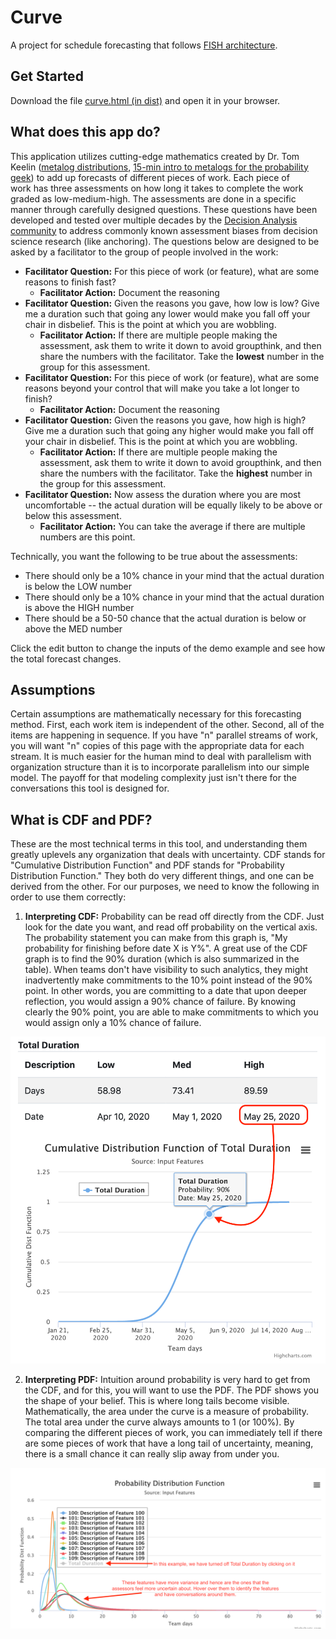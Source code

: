 # Curve
A project for schedule forecasting that follows [FISH architecture](https://github.com/behappyrightnow/DA-Tools).

## Get Started
Download the file [curve.html (in dist)](https://github.com/behappyrightnow/DA-Tools/blob/master/Curve/dist/curve.html) and open it in your browser. 

## What does this app do?
This application utilizes cutting-edge mathematics created by Dr. Tom Keelin ([metalog distributions](http://metalogdistributions.com/), [15-min intro to metalogs for the probability geek](https://www.youtube.com/watch?v=6NT7Y-IFfoQ&list=PL2wNjYYUmtqkmZQ_MmpHC1dGPC630Q85X&index=5)) to add up forecasts of different pieces of work. Each piece of work has three assessments on how long it takes to complete the work graded as low-medium-high. The assessments are done in a specific manner through carefully designed questions. These questions have been developed and tested over multiple decades by the [Decision Analysis community](http://decisionprofessionals.com) to address commonly known assessment biases from decision science research (like anchoring). The questions below are designed to be asked by a facilitator to the group of people involved in the work:
 * **Facilitator Question:** For this piece of work (or feature), what are some reasons to finish fast?
   * **Facilitator Action:** Document the reasoning 
 * **Facilitator Question:** Given the reasons you gave, how low is low? Give me a duration such that going any lower would make you fall off your chair in disbelief. This is the point at which you are wobbling.
   * **Facilitator Action:** If there are multiple people making the assessment, ask them to write it down to avoid groupthink, and then share the numbers with the facilitator. Take the **lowest** number in the group for this assessment.
 * **Facilitator Question:** For this piece of work (or feature), what are some reasons beyond your control that will make you take a lot longer to finish?
   * **Facilitator Action:** Document the reasoning 
 * **Facilitator Question:** Given the reasons you gave, how high is high? Give me a duration such that going any higher would make you fall off your chair in disbelief. This is the point at which you are wobbling.
   * **Facilitator Action:** If there are multiple people making the assessment, ask them to write it down to avoid groupthink, and then share the numbers with the facilitator. Take the **highest** number in the group for this assessment.
 * **Facilitator Question:** Now assess the duration where you are most uncomfortable -- the actual duration will be equally likely to be above or below this assessment.
   * **Facilitator Action:** You can take the average if there are multiple numbers are this point.
  
Technically, you want the following to be true about the assessments:
  * There should only be a 10% chance in your mind that the actual duration is below the LOW number
  * There should only be a 10% chance in your mind that the actual duration is above the HIGH number
  * There should be a 50-50 chance that the actual duration is below or above the MED number
  
Click the edit button to change the inputs of the demo example and see how the total forecast changes.

## Assumptions
Certain assumptions are mathematically necessary for this forecasting method. First, each work item is independent of the other. Second, all of the items are happening in sequence. If you have "n" parallel streams of work, you will want "n" copies of this page with the appropriate data for each stream. It is much easier for the human mind to deal with parallelism with organization structure than it is to incorporate parallelism into our simple model. The payoff for that modeling complexity just isn't there for the conversations this tool is designed for.

## What is CDF and PDF?
These are the most technical terms in this tool, and understanding them greatly uplevels any organization that deals with uncertainty. CDF stands for "Cumulative Distribution Function" and PDF stands for "Probability Distribution Function." They both do very different things, and one can be derived from the other. For our purposes, we need to know the following in order to use them correctly:
 1. **Interpreting CDF:** Probability can be read off directly from the CDF. Just look for the date you want, and read off probability on the vertical axis. The probability statement you can make from this graph is, "My probability for finishing before date X is Y%". A great use of the CDF graph is to find the 90% duration (which is also summarized in the table). When teams don't have visibility to such analytics, they might inadvertently make commitments to the 10% point instead of the 90% point. In other words, you are committing to a date that upon deeper reflection, you would assign a 90% chance of failure. By knowing clearly the 90% point, you are able to make commitments to which you would assign only a 10% chance of failure.
 
 ![Total Duration CDF Example][DurationExample]

[DurationExample]: https://github.com/behappyrightnow/DA-Tools/blob/master/Curve/img/ninetyPercentPoint.png "Total Duration CDF Example"
 
 2. **Interpreting PDF:** Intuition around probability is very hard to get from the CDF, and for this, you will want to use the PDF. The PDF shows you the shape of your belief. This is where long tails become visible. Mathematically, the area under the curve is a measure of probability. The total area under the curve always amounts to 1 (or 100%). By comparing the different pieces of work, you can immediately tell if there are some pieces of work that have a long tail of uncertainty, meaning, there is a small chance it can really slip away from under you.

![PDF Example][PDFExample]

[PDFExample]: https://github.com/behappyrightnow/DA-Tools/blob/master/Curve/img/pdfExample.png "PDF Example"
 
 
   

